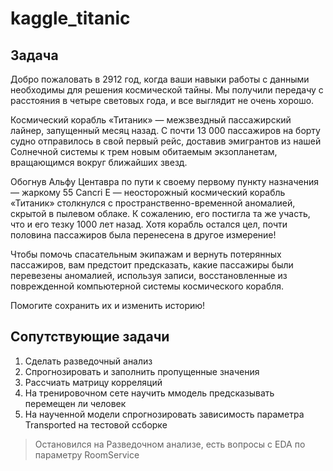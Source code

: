 # kaggle_titanic

## Задача
Добро пожаловать в 2912 год, когда ваши навыки работы с данными необходимы для решения космической тайны. Мы получили передачу с расстояния в четыре световых года, и все выглядит не очень хорошо.

Космический корабль «Титаник» — межзвездный пассажирский лайнер, запущенный месяц назад. С почти 13 000 пассажиров на борту судно отправилось в свой первый рейс, доставив эмигрантов из нашей Солнечной системы к трем новым обитаемым экзопланетам, вращающимся вокруг ближайших звезд.

Обогнув Альфу Центавра по пути к своему первому пункту назначения — жаркому 55 Cancri E — неосторожный космический корабль «Титаник» столкнулся с пространственно-временной аномалией, скрытой в пылевом облаке. К сожалению, его постигла та же участь, что и его тезку 1000 лет назад. Хотя корабль остался цел, почти половина пассажиров была перенесена в другое измерение!

Чтобы помочь спасательным экипажам и вернуть потерянных пассажиров, вам предстоит предсказать, какие пассажиры были перевезены аномалией, используя записи, восстановленные из поврежденной компьютерной системы космического корабля.

Помогите сохранить их и изменить историю!

## Сопутствующие задачи
1. Сделать разведочный анализ
2. Спрогнозировать и заполнить пропущенные значения
3. Рассчиать матрицу корреляций
4. На тренировочном сете научить ммодель предсказывать перемещен ли человек
5. На наученной модели спрогнозировать зависимость параметра Transported на тестовой ссборке

> Остановился на Разведочном анализе, есть вопросы с EDA по параметру RoomService

